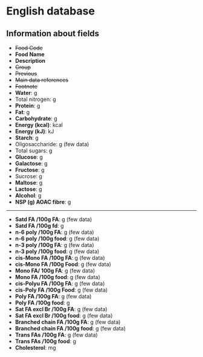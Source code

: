 # English database

## Information about fields

- ~~Food Code~~
- **Food Name**
- **Description**
- ~~Group~~
- ~~Previous~~
- ~~Main data references~~
- ~~Footnote~~
- **Water**: g
- Total nitrogen: g
- **Protein**: g
- **Fat**: g
- **Carbohydrate**: g
- **Energy (kcal)**: kcal
- **Energy (kJ)**: kJ
- **Starch**: g
- Oligosaccharide: g (few data)
- Total sugars: g
- **Glucose**: g
- **Galactose**: g
- **Fructose**: g
- Sucrose: g
- **Maltose**: g
- **Lactose**: g
- **Alcohol**: g
- **NSP (g)	AOAC fibre**: g

---


- **Satd FA /100g FA**: g (few data)
- **Satd FA /100g fd**: g
- **n-6 poly /100g FA**: g (few data)
- **n-6 poly /100g food**: g (few data)
- **n-3 poly /100g FA**: g (few data)
- **n-3 poly /100g food**: g (few data)
- **cis-Mono FA /100g FA**: g (few data)
- **cis-Mono FA /100g Food**: g (few data)
- **Mono FA/ 100g FA**: g (few data)
- **Mono FA /100g food**: g (few data)
- **cis-Polyu FA /100g FA**: g (few data)
- **cis-Poly FA /100g Food**: g (few data)
- **Poly FA /100g FA**: g (few data)
- **Poly FA /100g food**: g
- **Sat FA excl Br /100g FA**: g (few data)
- **Sat FA excl Br /100g food**: g (few data)
- **Branched chain FA /100g FA**: g (few data)
- **Branched chain FA /100g food**: g (few data)
- **Trans FAs /100g FA**: g (few data)
- **Trans FAs /100g food**: g
- **Cholesterol**: mg
